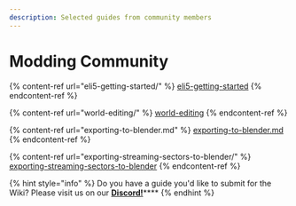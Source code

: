 ```yaml
---
description: Selected guides from community members
---
```


# Modding Community

{% content-ref url="eli5-getting-started/" %}
[eli5-getting-started](eli5-getting-started/)
{% endcontent-ref %}

{% content-ref url="world-editing/" %}
[world-editing](world-editing/)
{% endcontent-ref %}

{% content-ref url="exporting-to-blender.md" %}
[exporting-to-blender.md](exporting-to-blender.md)
{% endcontent-ref %}

{% content-ref url="exporting-streaming-sectors-to-blender/" %}
[exporting-streaming-sectors-to-blender](exporting-streaming-sectors-to-blender/)
{% endcontent-ref %}

{% hint style="info" %}
Do you have a guide you'd like to submit for the Wiki? Please visit us on our [**Discord!**](../../help/community.md)****
{% endhint %}
